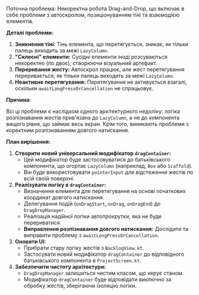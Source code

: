 Поточна проблема: Некоректна робота Drag-and-Drop, що включає в себе проблеми з автоскролом, позиціонуванням тіні та взаємодією елементів.

**Деталі проблеми:**

1.  **Зникнення тіні:** Тінь елемента, що перетягується, зникає, як тільки палець виходить за межі `LazyColumn`.
2.  **"Склеєні" елементи:** Сусідні елементи іноді розсуваються некоректно (по двоє), створюючи візуальний артефакт.
3.  **Переривання жесту:** Автоскрол працює, але жест перетягування переривається, як тільки палець виходить за межі `LazyColumn`.
4.  **Неактивне перетягування:** Перетягування не активується взагалі, оскільки `awaitLongPressOrCancellation` не спрацьовує.

**Причина:**

Всі ці проблеми є наслідком одного архітектурного недоліку: логіка розпізнавання жестів прив'язана до `LazyColumn`, а не до компонента вищого рівня, що займає весь екран. Крім того, виникають проблеми з коректним розпізнаванням довгого натискання.

**План вирішення:**

1.  **Створити новий універсальний модифікатор `dragContainer`:**
    *   Цей модифікатор буде застосовуватися до батьківського компонента, що огортає `LazyColumn` (наприклад, `Box` або `Scaffold`).
    *   Він буде використовувати `pointerInput` для відстеження жестів по всій своїй поверхні.
2.  **Реалізувати логіку в `dragContainer`:**
    *   Визначення елемента для перетягування на основі початкових координат довгого натискання.
    *   Делегування подій (`onDragStart`, `onDrag`, `onDragEnd`) до `DragDropManager`.
    *   Реалізація надійної логіки автопрокрутки, яка не буде перериватися.
    *   **Виправлення розпізнавання довгого натискання:** Дослідити та виправити проблему з `awaitLongPressOrCancellation`.
3.  **Оновити UI:**
    *   Прибрати стару логіку жестів з `BacklogView.kt`.
    *   Застосувати новий модифікатор `dragContainer` до відповідного батьківського компонента в `ProjectScreen.kt`.
4.  **Забезпечити чистоту архітектури:**
    *   `DragDropManager` залишиться чистим класом, що керує станом.
    *   Модифікатор `dragContainer` буде відповідати виключно за обробку жестів, зберігаючи ізоляцію логіки.
